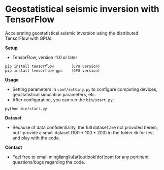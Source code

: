 Geostatistical seismic inversion with TensorFlow
==================
Accelerating geostatistical seismic inversion using the distributed TensorFlow with GPUs.

**Setup**
* TensorFlow, version r1.0 or later
```
pip install tensorflow        (CPU version)
pip install tensorflow-gpu    (GPU version)
```

**Usage**
* Setting parameters in `conf/setting.py` to configure computing devices, geostatistical simulation parameters, etc.
* After configuration, you can run the `bin/start.py`:
```
python bin/start.py
```

**Dataset**
* Because of data confidentiality, the full dataset are not provided herein, but I provide a small dataset (100 * 100 * 200)  in the folder `db` for test and play with the code.

**Contact**
* Feel free to email mingliangliu[at]outlook[dot]com for any pertinent questions/bugs regarding the code.
